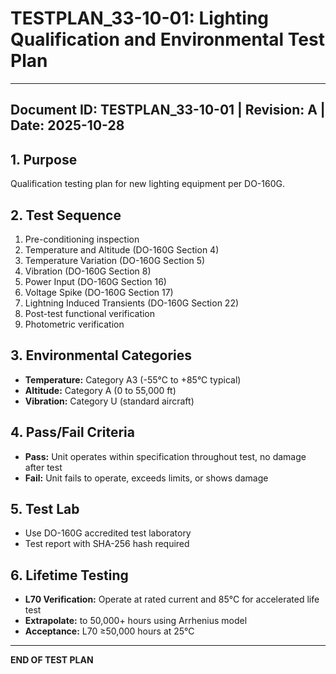 # TESTPLAN_33-10-01: Lighting Qualification and Environmental Test Plan
---
**Document ID:** TESTPLAN_33-10-01 | **Revision:** A | **Date:** 2025-10-28
---
## 1. Purpose
Qualification testing plan for new lighting equipment per DO-160G.
## 2. Test Sequence
1. Pre-conditioning inspection
2. Temperature and Altitude (DO-160G Section 4)
3. Temperature Variation (DO-160G Section 5)
4. Vibration (DO-160G Section 8)
5. Power Input (DO-160G Section 16)
6. Voltage Spike (DO-160G Section 17)
7. Lightning Induced Transients (DO-160G Section 22)
8. Post-test functional verification
9. Photometric verification
## 3. Environmental Categories
- **Temperature:** Category A3 (-55°C to +85°C typical)
- **Altitude:** Category A (0 to 55,000 ft)
- **Vibration:** Category U (standard aircraft)
## 4. Pass/Fail Criteria
- **Pass:** Unit operates within specification throughout test, no damage after test
- **Fail:** Unit fails to operate, exceeds limits, or shows damage
## 5. Test Lab
- Use DO-160G accredited test laboratory
- Test report with SHA-256 hash required
## 6. Lifetime Testing
- **L70 Verification:** Operate at rated current and 85°C for accelerated life test
- **Extrapolate:** to 50,000+ hours using Arrhenius model
- **Acceptance:** L70 ≥50,000 hours at 25°C
---
**END OF TEST PLAN**
